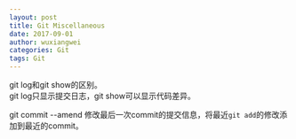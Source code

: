 ```yaml
---
layout: post
title: Git Miscellaneous
date: 2017-09-01
author: wuxiangwei
categories: Git
tags: Git
---
```



git log和git show的区别。     
git log只显示提交日志，git show可以显示代码差异。

git commit --amend 修改最后一次commit的提交信息，将最近`git add`的修改添加到最近的commit。



